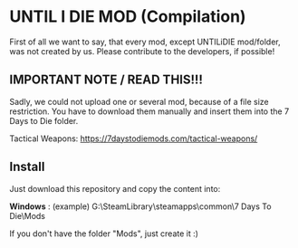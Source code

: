 # UNTIL I DIE MOD (Compilation)

First of all we want to say, that every mod, except UNTILiDIE mod/folder, was not created by us. Please contribute to the developers, if possible!

## IMPORTANT NOTE / READ THIS!!!

Sadly, we could not upload one or several mod, because of a file size restriction. 
You have to download them manually and insert them into the 7 Days to Die folder. 

Tactical Weapons: https://7daystodiemods.com/tactical-weapons/

## Install

Just download this repository and copy the content into:

**Windows** : (example) G:\SteamLibrary\steamapps\common\7 Days To Die\Mods

If you don't have the folder "Mods", just create it :) 
